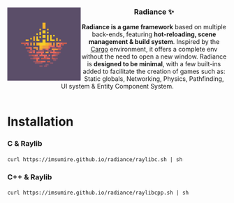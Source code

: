 <div align="center">
  <img alt="Logo" src="logo.png" align="left" width="168px">
  <section>
    <h3>Radiance ✨</h3>
    <b>Radiance is a game framework</b> based on multiple back-ends, featuring <b>hot-reloading, scene management & build system</b>. Inspired by the <a href="https://doc.rust-lang.org/cargo/">Cargo</a> environment, it offers a complete env without the need to open a new window. Radiance is <b>designed to be minimal</b>, with a few built-ins added to facilitate the creation of games such as: Static globals, Networking, Physics, Pathfinding, UI system & Entity Component System.
  </section>
</div>
<br>

# Installation
### C & Raylib
`curl https://imsumire.github.io/radiance/raylibc.sh | sh`

### C++ & Raylib
`curl https://imsumire.github.io/radiance/raylibcpp.sh | sh`

